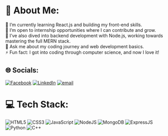 # 💫 About Me:
🔭 I’m currently learning React.js and building my front-end skills.<br>🤝 I’m open to internship opportunities where I can contribute and grow.<br>🌱 I’ve also dived into backend development with Node.js, working towards mastering the full MERN stack.<br>💬 Ask me about my coding journey and web development basics.<br>⚡ Fun fact: I got into coding through computer science, and now I love it! 


## 🌐 Socials:
[![Facebook](https://img.shields.io/badge/Facebook-%231877F2.svg?logo=Facebook&logoColor=white)](https://facebook.com/innoxent.farrukh.7) [![LinkedIn](https://img.shields.io/badge/LinkedIn-%230077B5.svg?logo=linkedin&logoColor=white)](https://linkedin.com/in/muhammad-farrukh-8a3737309) [![email](https://img.shields.io/badge/Email-D14836?logo=gmail&logoColor=white)](mailto:farrukh.web2@gmail.com) 

# 💻 Tech Stack:
![HTML5](https://img.shields.io/badge/html5-%23E34F26.svg?style=for-the-badge&logo=html5&logoColor=white) ![CSS3](https://img.shields.io/badge/css3-%231572B6.svg?style=for-the-badge&logo=css3&logoColor=white) ![JavaScript](https://img.shields.io/badge/javascript-%23323330.svg?style=for-the-badge&logo=javascript&logoColor=%23F7DF1E) ![NodeJS](https://img.shields.io/badge/node.js-6DA55F?style=for-the-badge&logo=node.js&logoColor=white) ![MongoDB](https://img.shields.io/badge/MongoDB-%234ea94b.svg?style=for-the-badge&logo=mongodb&logoColor=white) ![ExpressJS](https://img.shields.io/badge/Express.js-000000.svg?style=for-the-badge&logo=express&logoColor=white) ![Python](https://img.shields.io/badge/python-3670A0?style=for-the-badge&logo=python&logoColor=ffdd54) ![C++](https://img.shields.io/badge/c++-%2300599C.svg?style=for-the-badge&logo=c%2B%2B&logoColor=white)




